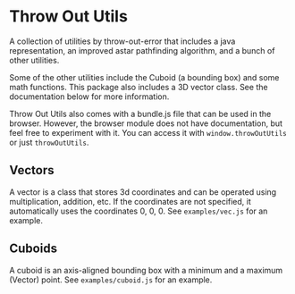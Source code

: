 # Throw Out Utils

A collection of utilities by throw-out-error that includes a java representation, an improved astar pathfinding algorithm, and a bunch of other utilities.

Some of the other utilities include the Cuboid (a bounding box) and some math functions. This package also includes a 3D vector class. See the documentation below for more information.

Throw Out Utils also comes with a bundle.js file that can be used in the browser. However, the browser module does not have documentation, but feel free to experiment with it. You can access it with `window.throwOutUtils` or just `throwOutUtils`.

## Vectors

A vector is a class that stores 3d coordinates and can be operated using multiplication, addition, etc. If the coordinates are not specified, it automatically uses the coordinates 0, 0, 0. See `examples/vec.js` for an example.

## Cuboids

A cuboid is an axis-aligned bounding box with a minimum and a maximum (Vector) point. See `examples/cuboid.js` for an example.
